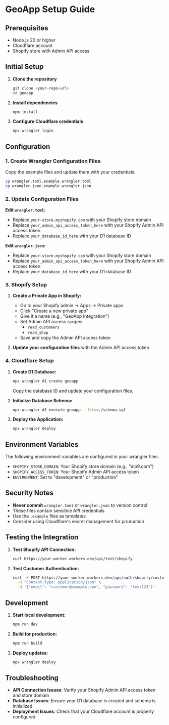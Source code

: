 # GeoApp Setup Guide

## Prerequisites

- Node.js 20 or higher
- Cloudflare account
- Shopify store with Admin API access

## Initial Setup

1. **Clone the repository**
   ```bash
   git clone <your-repo-url>
   cd geoapp
   ```

2. **Install dependencies**
   ```bash
   npm install
   ```

3. **Configure Cloudflare credentials**
   ```bash
   npx wrangler login
   ```

## Configuration

### 1. Create Wrangler Configuration Files

Copy the example files and update them with your credentials:

```bash
cp wrangler.toml.example wrangler.toml
cp wrangler.json.example wrangler.json
```

### 2. Update Configuration Files

**Edit `wrangler.toml`:**
- Replace `your-store.myshopify.com` with your Shopify store domain
- Replace `your_admin_api_access_token_here` with your Shopify Admin API access token
- Replace `your_database_id_here` with your D1 database ID

**Edit `wrangler.json`:**
- Replace `your-store.myshopify.com` with your Shopify store domain
- Replace `your_admin_api_access_token_here` with your Shopify Admin API access token
- Replace `your_database_id_here` with your D1 database ID

### 3. Shopify Setup

1. **Create a Private App in Shopify:**
   - Go to your Shopify admin → Apps → Private apps
   - Click "Create a new private app"
   - Give it a name (e.g., "GeoApp Integration")
   - Set Admin API access scopes:
     - `read_customers`
     - `read_shop`
   - Save and copy the Admin API access token

2. **Update your configuration files** with the Admin API access token

### 4. Cloudflare Setup

1. **Create D1 Database:**
   ```bash
   npx wrangler d1 create geoapp
   ```
   Copy the database ID and update your configuration files.

2. **Initialize Database Schema:**
   ```bash
   npx wrangler d1 execute geoapp --file=./schema.sql
   ```

3. **Deploy the Application:**
   ```bash
   npx wrangler deploy
   ```

## Environment Variables

The following environment variables are configured in your wrangler files:

- `SHOPIFY_STORE_DOMAIN`: Your Shopify store domain (e.g., "alp9.com")
- `SHOPIFY_ACCESS_TOKEN`: Your Shopify Admin API access token
- `ENVIRONMENT`: Set to "development" or "production"

## Security Notes

- **Never commit** `wrangler.toml` or `wrangler.json` to version control
- These files contain sensitive API credentials
- Use the `.example` files as templates
- Consider using Cloudflare's secret management for production

## Testing the Integration

1. **Test Shopify API Connection:**
   ```bash
   curl https://your-worker.workers.dev/api/test/shopify
   ```

2. **Test Customer Authentication:**
   ```bash
   curl -X POST https://your-worker.workers.dev/api/auth/shopify/customer \
     -H "Content-Type: application/json" \
     -d '{"email": "customer@example.com", "password": "test123"}'
   ```

## Development

1. **Start local development:**
   ```bash
   npm run dev
   ```

2. **Build for production:**
   ```bash
   npm run build
   ```

3. **Deploy updates:**
   ```bash
   npx wrangler deploy
   ```

## Troubleshooting

- **API Connection Issues**: Verify your Shopify Admin API access token and store domain
- **Database Issues**: Ensure your D1 database is created and schema is initialized
- **Deployment Issues**: Check that your Cloudflare account is properly configured
